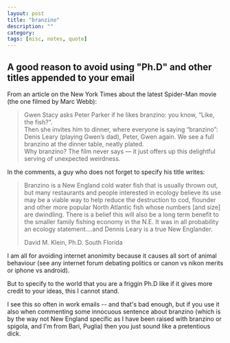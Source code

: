 ```yaml
---
layout: post
title: "branzino"
description: ""
category:
tags: [misc, notes, quote]
---
```


## A good reason to avoid using "Ph.D" and other titles appended to your email

From an article on the New York Times about the latest Spider-Man movie (the one filmed by Marc Webb):

> Gwen Stacy asks Peter Parker if he likes branzino: you know, “Like, the fish?”.  
> Then she invites him to dinner, where everyone is saying “branzino”: Denis Leary (playing Gwen’s dad), Peter, Gwen again. We see a full branzino at the dinner table, neatly plated.  
> Why branzino? The film never says — it just offers up this delightful serving of unexpected weirdness.

In the comments, a guy who does not forget to specify his title writes:

> Branzino is a New England cold water fish that is usually thrown out, but many restaurants and people interested in ecology believe its use may be a viable way to help reduce the destruction to cod, flounder and other more popular North Atlantic fish whose numbers [and size] are dwindling. There is a belief this will also be a long term benefit to the smaller family fishing economy in the N.E. It was in all probability an ecology statement....and Dennis Leary is a true New Englander.  
> 
>  David M. Klein, Ph.D. South Florida

I am all for avoiding internet anonimity because it causes all sort of animal behaviour (see any internet forum debating politics or canon vs nikon merits or iphone vs android).

But to specify to the world that you are a friggin Ph.D like if it gives more credit to your ideas, this I cannot stand.

I see this so often in work emails -- and that's bad enough, but if you use it also when commenting some innocuous sentence about branzino (which is by the way not New England specific as I have been raised with branzino or spigola, and I'm from Bari, Puglia) then you just sound like a pretentious dick.